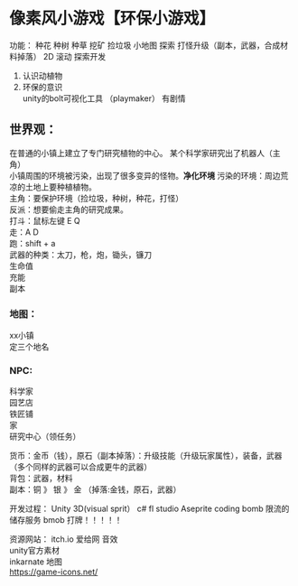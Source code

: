# 像素风小游戏【环保小游戏】   
功能： 种花 种树 种草 挖矿  捡垃圾 小地图 探索 打怪升级（副本，武器，合成材料掉落） 
2D 滚动 探索开发  
1. 认识动植物  
2. 环保的意识  
unity的bolt可视化工具 （playmaker） 
有剧情  

## 世界观：
在普通的小镇上建立了专门研究植物的中心。
某个科学家研究出了机器人（主角）  
小镇周围的环境被污染，出现了很多变异的怪物。**净化环境**
污染的环境：周边荒凉的土地上要种植植物。  
主角：要保护环境（捡垃圾，种树，种花，打怪）  
反派：想要偷走主角的研究成果。  
打斗：鼠标左键 E Q  
走：A D  
跑：shift + a  
武器的种类：太刀，枪，炮，锄头，镰刀    
生命值  
充能  
副本  

### 地图：
xx小镇  
定三个地名  

### NPC: 
科学家  
园艺店  
铁匠铺  
家  
研究中心（领任务）  



货币：金币（钱），原石（副本掉落）：升级技能（升级玩家属性），装备，武器（多个同样的武器可以合成更牛的武器）  
背包：武器，材料  
副本：铜 》 银 》 金 （掉落:金钱，原石，武器）  


开发过程：
Unity 3D(visual sprit）
c#
fl studio
Aseprite
coding
bomb 限流的储存服务 bmob
打牌！！！！！

资源网站：
itch.io
爱给网 音效  
unity官方素材  
inkarnate 地图  
https://game-icons.net/
